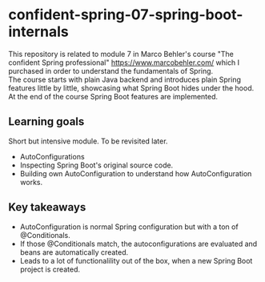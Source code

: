 # confident-spring-07-spring-boot-internals
This repository is related to module 7 in Marco Behler's course "The confident Spring professional" https://www.marcobehler.com/ which I purchased in order  to understand the fundamentals of Spring.  
The course starts with plain Java backend and introduces plain Spring features little by little, showcasing what Spring Boot hides under the hood. At the end of the course Spring Boot features are implemented.  

## Learning goals
Short but intensive module. To be revisited later. 
- AutoConfigurations
- Inspecting Spring Boot's original source code.
- Building own AutoConfiguration to understand how AutoConfiguration works.

## Key takeaways
- AutoConfiguration is normal Spring configuration but with a ton of @Conditionals.
- If those @Conditionals match, the autoconfigurations are evaluated and beans are automatically created.
- Leads to a lot of functionalility out of the box, when a new Spring Boot project is created.  
